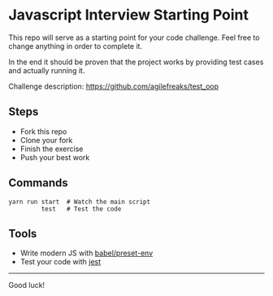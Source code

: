 # Javascript Interview Starting Point

This repo will serve as a starting point for your code challenge. Feel free to change anything in order to complete it.

In the end it should be proven that the project works by providing test cases and actually running it.

Challenge description: https://github.com/agilefreaks/test_oop

## Steps

- Fork this repo
- Clone your fork
- Finish the exercise
- Push your best work

## Commands

```
yarn run start  # Watch the main script
         test   # Test the code
````
## Tools

- Write modern JS with [babel/preset-env](https://www.npmjs.com/package/@babel/preset-env)
- Test your code with [jest](https://www.npmjs.com/package/jest)

---

Good luck!

